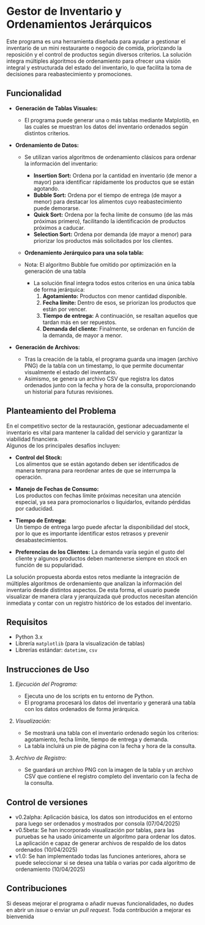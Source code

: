 # Gestor de Inventario y Ordenamientos Jerárquicos

Este programa es una herramienta diseñada para ayudar a gestionar el inventario de un mini restaurante o negocio de comida, priorizando la reposición y el control de productos según diversos criterios. La solución integra múltiples algoritmos de ordenamiento para ofrecer una visión integral y estructurada del estado del inventario, lo que facilita la toma de decisiones para reabastecimiento y promociones.

## Funcionalidad

- **Generación de Tablas Visuales:**
  - El programa puede generar una o más tablas mediante Matplotlib, en las cuales se muestran los datos del inventario ordenados según distintos criterios.
  
- **Ordenamiento de Datos:**
  - Se utilizan varios algoritmos de ordenamiento clásicos para ordenar la información del inventario:
    - **Insertion Sort:** Ordena por la cantidad en inventario (de menor a mayor) para identificar rápidamente los productos que se están agotando.
    - **Bubble Sort:** Ordena por el tiempo de entrega (de mayor a menor) para destacar los alimentos cuyo reabastecimiento puede demorarse.
    - **Quick Sort:** Ordena por la fecha límite de consumo (de las más próximas primero), facilitando la identificación de productos próximos a caducar.
    - **Selection Sort:** Ordena por demanda (de mayor a menor) para priorizar los productos más solicitados por los clientes.
  
  - **Ordenamiento Jerárquico para una sola tabla:**
  - Nota: El algoritmo Bubble fue omitido por optimización en la generación de una tabla
    - La solución final integra todos estos criterios en una única tabla de forma jerárquica:
      1. **Agotamiento:** Productos con menor cantidad disponible.
      2. **Fecha límite:** Dentro de esos, se priorizan los productos que están por vencer.
      3. **Tiempo de entrega:** A continuación, se resaltan aquellos que tardan más en ser repuestos.
      4. **Demanda del cliente:** Finalmente, se ordenan en función de la demanda, de mayor a menor.

- **Generación de Archivos:**
  - Tras la creación de la tabla, el programa guarda una imagen (archivo PNG) de la tabla con un timestamp, lo que permite documentar visualmente el estado del inventario.
  - Asimismo, se genera un archivo CSV que registra los datos ordenados junto con la fecha y hora de la consulta, proporcionando un historial para futuras revisiones.

## Planteamiento del Problema

En el competitivo sector de la restauración, gestionar adecuadamente el inventario es vital para mantener la calidad del servicio y garantizar la viabilidad financiera.  
Algunos de los principales desafíos incluyen:

- **Control del Stock:**  
  Los alimentos que se están agotando deben ser identificados de manera temprana para reordenar antes de que se interrumpa la operación.

- **Manejo de Fechas de Consumo:**  
  Los productos con fechas límite próximas necesitan una atención especial, ya sea para promocionarlos o liquidarlos, evitando pérdidas por caducidad.

- **Tiempo de Entrega:**  
  Un tiempo de entrega largo puede afectar la disponibilidad del stock, por lo que es importante identificar estos retrasos y prevenir desabastecimientos.

- **Preferencias de los Clientes:** 
  La demanda varía según el gusto del cliente y algunos productos deben mantenerse siempre en stock en función de su popularidad.

La solución propuesta aborda estos retos mediante la integración de múltiples algoritmos de ordenamiento que analizan la información del inventario desde distintos aspectos. De esta forma, el usuario puede visualizar de manera clara y jerarquizada qué productos necesitan atención inmediata y contar con un registro histórico de los estados del inventario.

## Requisitos

- Python 3.x
- Librería `matplotlib` (para la visualización de tablas)
- Librerías estándar: `datetime`, `csv`

## Instrucciones de Uso

1. *Ejecución del Programa:*
   - Ejecuta uno de los scripts en tu entorno de Python.
   - El programa procesará los datos del inventario y generará una tabla con los datos ordenados de forma jerárquica.

2. *Visualización:*
   - Se mostrará una tabla con el inventario ordenado según los criterios: agotamiento, fecha límite, tiempo de entrega y demanda.
   - La tabla incluirá un pie de página con la fecha y hora de la consulta.

3. *Archivo de Registro:*
   - Se guardará un archivo PNG con la imagen de la tabla y un archivo CSV que contiene el registro completo del inventario con la fecha de la consulta.
  
 ## Control de versiones 
  - v0.2alpha: Aplicación básica, los datos son introducidos en el entorno para luego ser ordenados y mostrados por consola (07/04/2025)
  -  v0.5beta: Se han incorporado visualización por tablas, para las puruebas se ha usado únicamente un algoritmo para ordenar los datos. La aplicación e capaz de generar archivos de respaldo de los datos ordenados (10/04/2025)
  -   v1.0: Se han implementado todas las funciones anteriores, ahora se puede seleccionar si se desea una tabla o varias por cada algoritmo de ordenamiento (10/04/2025)


## Contribuciones

Si deseas mejorar el programa o añadir nuevas funcionalidades, no dudes en abrir un _issue_ o enviar un _pull request_. Toda contribución a mejorar es bienvenida
